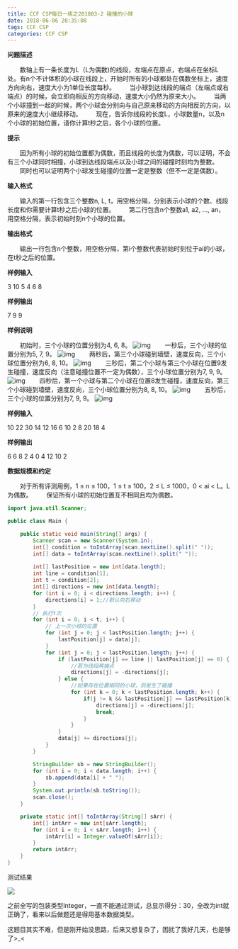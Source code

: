```yaml
---
title: CCF CSP每日一练之201803-2 碰撞的小球
date: 2018-06-06 20:35:08
tags: CCF CSP
categories: CCF CSP
---
```


**问题描述**

　　数轴上有一条长度为L（L为偶数)的线段，左端点在原点，右端点在坐标L处。有n个不计体积的小球在线段上，开始时所有的小球都处在偶数坐标上，速度方向向右，速度大小为1单位长度每秒。
　　当小球到达线段的端点（左端点或右端点）的时候，会立即向相反的方向移动，速度大小仍然为原来大小。
　　当两个小球撞到一起的时候，两个小球会分别向与自己原来移动的方向相反的方向，以原来的速度大小继续移动。
　　现在，告诉你线段的长度L，小球数量n，以及n个小球的初始位置，请你计算t秒之后，各个小球的位置。

**提示**

　　因为所有小球的初始位置都为偶数，而且线段的长度为偶数，可以证明，不会有三个小球同时相撞，小球到达线段端点以及小球之间的碰撞时刻均为整数。
　　同时也可以证明两个小球发生碰撞的位置一定是整数（但不一定是偶数）。

<!--more-->

**输入格式**

　　输入的第一行包含三个整数n, L, t，用空格分隔，分别表示小球的个数、线段长度和你需要计算t秒之后小球的位置。
　　第二行包含n个整数a1, a2, …, an，用空格分隔，表示初始时刻n个小球的位置。

**输出格式**

　　输出一行包含n个整数，用空格分隔，第i个整数代表初始时刻位于ai的小球，在t秒之后的位置。

**样例输入**

3 10 5
4 6 8

**样例输出**

7 9 9

**样例说明**

　　初始时，三个小球的位置分别为4, 6, 8。
![img](http://118.190.20.162/RequireFile.do?fid=b6beJN6e)
　　一秒后，三个小球的位置分别为5, 7, 9。
![img](http://118.190.20.162/RequireFile.do?fid=Ab8QmfeR)
　　两秒后，第三个小球碰到墙壁，速度反向，三个小球位置分别为6, 8, 10。
![img](http://118.190.20.162/RequireFile.do?fid=fgQLYbNn)
　　三秒后，第二个小球与第三个小球在位置9发生碰撞，速度反向（注意碰撞位置不一定为偶数），三个小球位置分别为7, 9, 9。
![img](http://118.190.20.162/RequireFile.do?fid=erfyNJDT)
　　四秒后，第一个小球与第二个小球在位置8发生碰撞，速度反向，第三个小球碰到墙壁，速度反向，三个小球位置分别为8, 8, 10。
![img](http://118.190.20.162/RequireFile.do?fid=m5EBf6q8)
　　五秒后，三个小球的位置分别为7, 9, 9。
![img](http://118.190.20.162/RequireFile.do?fid=JRHaHt4T)

**样例输入**

10 22 30
14 12 16 6 10 2 8 20 18 4

**样例输出**

6 6 8 2 4 0 4 12 10 2

**数据规模和约定**

　　对于所有评测用例，1 ≤ n ≤ 100，1 ≤ t ≤ 100，2 ≤ L ≤ 1000，0 < ai < L。L为偶数。
　　保证所有小球的初始位置互不相同且均为偶数。

```java
import java.util.Scanner;

public class Main {

	public static void main(String[] args) {
		Scanner scan = new Scanner(System.in);
		int[] condition = toIntArray(scan.nextLine().split(" "));
		int[] data = toIntArray(scan.nextLine().split(" "));
		
		int[] lastPosition = new int[data.length];
		int line = condition[1];
		int t = condition[2];
		int[] directions = new int[data.length];
		for (int i = 0; i < directions.length; i++) {
			directions[i] = 1;//默认向右移动
		}
		// 执行t次
		for (int i = 0; i < t; i++) {
			// 上一次小球的位置
			for (int j = 0; j < lastPosition.length; j++) {
				lastPosition[j] = data[j];
			}
			for (int j = 0; j < lastPosition.length; j++) {
				if (lastPosition[j] == line || lastPosition[j] == 0) { 
					//若为线段两端点
					directions[j] = -directions[j];
				} else {
					//如果存在位置相同的小球，则发生了碰撞
					for (int k = 0; k < lastPosition.length; k++) {
						if(j != k && lastPosition[j] == lastPosition[k]) {
							directions[j] = -directions[j];
							break;
						}
					}
				}
				data[j] += directions[j];
			}
		}

		StringBuilder sb = new StringBuilder();
		for (int i = 0; i < data.length; i++) {
			sb.append(data[i] + " ");
		}
		System.out.println(sb.toString());
		scan.close();
	}

	private static int[] toIntArray(String[] sArr) {
		int[] intArr = new int[sArr.length];
		for (int i = 0; i < sArr.length; i++) {
			intArr[i] = Integer.valueOf(sArr[i]);
		}
		return intArr;
	}
}
```

测试结果

![](http://p64uw9x5j.bkt.clouddn.com/image/2018/06/08/20180608224518.png)

之前全写的包装类型Integer，一直不能通过测试，总显示得分：30，全改为int就正确了，看来以后做题还是得用基本数据类型。

这题目其实不难，但是刚开始没思路，后来又想复杂了，困扰了我好几天，也是够了&gt;_&lt;